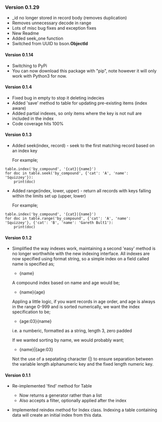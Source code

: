 ### Version 0.1.29

* _id no longer stored in record body (removes duplication)
* Removes unnecessary decode in range
* Lots of misc bug fixes and exception fixes
* New Readme
* Added seek_one function
* Switched from UUID to bson.**ObjectId**

#### Version 0.1.14

* Switching to PyPi
* You can now download this package with "pip", note however it will only work with Python3 for now.

#### Version 0.1.4

* Fixed bug in empty to stop it deleting indecies
* Added 'save' method to table for updating pre-existing items (index aware)
* Added partial indexes, so only items where the key is not null are included in the index
* Code coverage hits 100%

#### Version 0.1.3

* Added seek(index, record) - seek to the first matching record based on an index key

  For example;
```  
table.index('by_compound', '{cat}|{name}')
for doc in table.seek('by_compound', {'cat': 'A', 'name': 'Squizzey'}):
    print(doc)
```

* Added range(index, lower, upper) - return all records with keys falling within the
  limits set up (upper, lower)

  For example;
  
```  
table.index('by_compound', '{cat}|{name}')
for doc in table.range('by_compound', {'cat': 'A', 'name': 'Squizzey'}, {'cat': 'B', 'name': 'Gareth Bult1'):
    print(doc)
```

#### Version 0.1.2

* Simplified the way indexes work, maintaining a second 'easy' method is no
  longer worthwhile with the new indexing interface. All indexes are now specified
  using format string, so a simple index on a field called name is specified as;
  
  - {name}
  
  A compound index based on name and age would be;
  
  - {name}{age}
  
  Appling a little logic, if you want records in age order, and age is always in
  the range 0-999 and is sorted numerically, we want the index specification to be;
  
  - {age:03}{name}
  
  i.e. a numberic, formatted as a string, length 3, zero padded
  
  If we wanted sorting by name, we would probably want;
  
  - {name}|{age:03}
  
  Not the use of a sepatating character (|) to ensure separation between the variable 
  length alphanumeric key and the fixed length numeric key.

#### Version 0.1.1

* Re-implemented 'find' method for Table
  * Now returns a generator rather than a list
  * Also accepts a filter, optionally applied after the index
  
* Implemented reindex method for Index class.
  Indexing a table containing data will create an initial index from this data.
  
